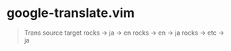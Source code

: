# google-translate.vim

> Trans
        source target
rocks -> ja -> en
rocks -> en -> ja
rocks -> etc -> ja
